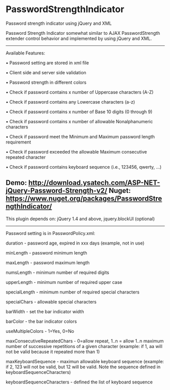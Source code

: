 # PasswordStrengthIndicator
Password strength indicator using jQuery and XML

Password Strength Indicator somewhat similar to AJAX PasswordStrength extender control behavior and implemented by using jQuery and XML.

------------------------------------------------------------------------

Available Features:

•	Password setting are stored in xml file

•	Client side and server side validation

•	Password strength in different colors

•	Check if password contains x number of Uppercase characters (A-Z)

•	Check if password contains any Lowercase characters (a-z)

•	Check if password contains x number of Base 10 digits (0 through 9)

•	Check if password contains x number of allowable Nonalphanumeric characters

•	Check if password meet the Minimum and Maximum password length requirement

•	Check if password exceeded the allowable Maximum consecutive repeated character

•	Check if password contains keyboard sequence (i.e., 123456, qwerty, …)

Demo: http://download.ysatech.com/ASP-NET-jQuery-Password-Strength-v2/
Nuget: https://www.nuget.org/packages/PasswordStrengthIndicator/
------------------------------------------------------------------------

This plugin depends on:
jQuery 1.4 and above, jquery.blockUI (optional)

------------------------------------------------------------------------

Password setting is in PasswordPolicy.xml:

duration - password age, expired in xxx days (example, not in use)

minLength - password minimum length

maxLength - password maximum length

numsLength - minimum number of required digits  

upperLength - minimum number of required upper case 

specialLength - minimum number of required special characters 

specialChars - allowable special characters

barWidth - set the bar indicator width

barColor - the bar indicator colors

useMultipleColors - 1=Yes, 0=No

maxConsecutiveRepeatedChars - 0=allow repeat, 1..n = allow 1..n maximum number of successive repetitions of a given character (example: if 1, aa will not be valid because it repeated more than 1)

maxKeyboardSequence - maximun allowable keyboard sequence (example: if 2, 123 will not be valid, but 12 will be valid. Note the sequence defined in keyboardSequenceCharacters)

keyboardSequenceCharacters - defined the list of keyboard sequence
